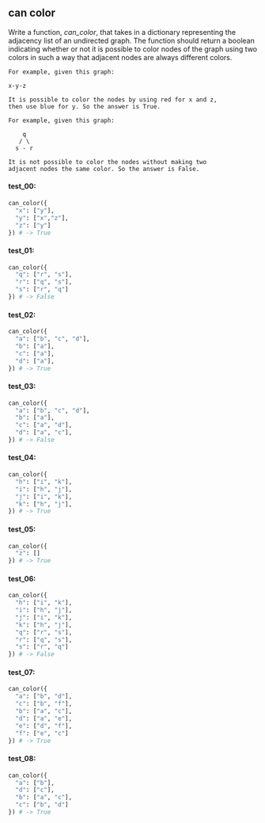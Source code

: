 ## can color

Write a function, *can_color*, that takes in a dictionary representing the adjacency list of an undirected
graph. The function should return a boolean indicating whether or not it is possible to color nodes
of the graph using two colors in such a way that adjacent nodes are always different colors.

```plaintext
For example, given this graph:

x-y-z

It is possible to color the nodes by using red for x and z, 
then use blue for y. So the answer is True.

For example, given this graph:

    q
   / \
  s - r

It is not possible to color the nodes without making two 
adjacent nodes the same color. So the answer is False.
```

#### test_00:

```python
can_color({
  "x": ["y"],
  "y": ["x","z"],
  "z": ["y"]
}) # -> True
```

#### test_01:

```python
can_color({
  "q": ["r", "s"],
  "r": ["q", "s"],
  "s": ["r", "q"]
}) # -> False
```

#### test_02:

```python
can_color({
  "a": ["b", "c", "d"],
  "b": ["a"],
  "c": ["a"],
  "d": ["a"],
}) # -> True
```

#### test_03:

```python
can_color({
  "a": ["b", "c", "d"],
  "b": ["a"],
  "c": ["a", "d"],
  "d": ["a", "c"],
}) # -> False
```

#### test_04:

```python
can_color({
  "h": ["i", "k"],
  "i": ["h", "j"],
  "j": ["i", "k"],
  "k": ["h", "j"],
}) # -> True
```

#### test_05:

```python
can_color({
  "z": []
}) # -> True

```

#### test_06:

```python
can_color({
  "h": ["i", "k"],
  "i": ["h", "j"],
  "j": ["i", "k"],
  "k": ["h", "j"],
  "q": ["r", "s"],
  "r": ["q", "s"],
  "s": ["r", "q"]
}) # -> False
```

#### test_07:

```python
can_color({ 
  "a": ["b", "d"], 
  "c": ["b", "f"], 
  "b": ["a", "c"], 
  "d": ["a", "e"], 
  "e": ["d", "f"], 
  "f": ["e", "c"]
}) # -> True
```

#### test_08:

```python
can_color({
  "a": ["b"],
  "d": ["c"],
  "b": ["a", "c"],
  "c": ["b", "d"]
}) # -> True
```
